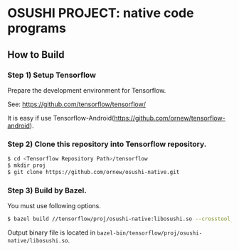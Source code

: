 # OSUSHI PROJECT: native code programs

## How to Build

### Step 1) Setup Tensorflow

Prepare the development environment for Tensorflow.

See: https://github.com/tensorflow/tensorflow/

It is easy if use Tensorflow-Android(https://github.com/ornew/tensorflow-android).

### Step 2) Clone this repository into Tensorflow repository.

```sh
$ cd <Tensorflow Repository Path>/tensorflow
$ mkdir proj
$ git clone https://github.com/ornew/osushi-native.git
```

### Step 3) Build by Bazel.

You must use following options.

```sh
$ bazel build //tensorflow/proj/osushi-native:libosushi.so --crosstool_top=//external:android/crosstool --cpu=armeabi-v7a --host_crosstool_top=@bazel_tools//tools/cpp:toolchain
```

Output binary file is located in `bazel-bin/tensorflow/proj/osushi-native/libosushi.so`.


